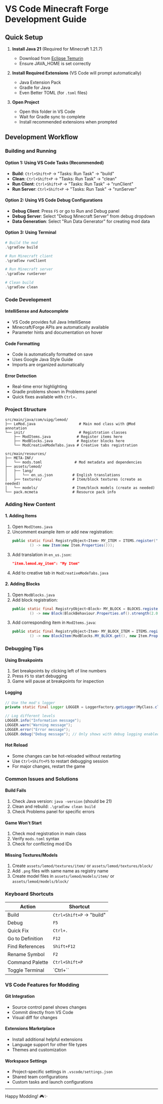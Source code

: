 # VS Code Minecraft Forge Development Guide

## Quick Setup

1. **Install Java 21** (Required for Minecraft 1.21.7)
   - Download from [Eclipse Temurin](https://adoptium.net/)
   - Ensure JAVA_HOME is set correctly

2. **Install Required Extensions** (VS Code will prompt automatically)
   - Java Extension Pack
   - Gradle for Java
   - Even Better TOML (for `.toml` files)

3. **Open Project**
   - Open this folder in VS Code
   - Wait for Gradle sync to complete
   - Install recommended extensions when prompted

## Development Workflow

### Building and Running

#### Option 1: Using VS Code Tasks (Recommended)
- **Build**: `Ctrl+Shift+P` → "Tasks: Run Task" → "build"
- **Clean**: `Ctrl+Shift+P` → "Tasks: Run Task" → "clean"
- **Run Client**: `Ctrl+Shift+P` → "Tasks: Run Task" → "runClient"
- **Run Server**: `Ctrl+Shift+P` → "Tasks: Run Task" → "runServer"

#### Option 2: Using VS Code Debug Configurations
- **Debug Client**: Press `F5` or go to Run and Debug panel
- **Debug Server**: Select "Debug Minecraft Server" from debug dropdown
- **Data Generation**: Select "Run Data Generator" for creating mod data

#### Option 3: Using Terminal
```powershell
# Build the mod
.\gradlew build

# Run Minecraft client
.\gradlew runClient

# Run Minecraft server
.\gradlew runServer

# Clean build
.\gradlew clean
```

### Code Development

#### IntelliSense and Autocomplete
- VS Code provides full Java IntelliSense
- Minecraft/Forge APIs are automatically available
- Parameter hints and documentation on hover

#### Code Formatting
- Code is automatically formatted on save
- Uses Google Java Style Guide
- Imports are organized automatically

#### Error Detection
- Real-time error highlighting
- Gradle problems shown in Problems panel
- Quick fixes available with `Ctrl+.`

### Project Structure

```
src/main/java/com/uipg/lemod/
├── LeMod.java                    # Main mod class with @Mod annotation
└── init/                         # Registration classes
    ├── ModItems.java            # Register items here
    ├── ModBlocks.java           # Register blocks here
    └── ModCreativeModeTabs.java # Creative tabs registration

src/main/resources/
├── META-INF/
│   └── mods.toml               # Mod metadata and dependencies
├── assets/lemod/
│   ├── lang/
│   │   └── en_us.json         # English translations
│   ├── textures/              # Item/block textures (create as needed)
│   └── models/                # Item/block models (create as needed)
└── pack.mcmeta                # Resource pack info
```

### Adding New Content

#### 1. Adding Items
1. Open `ModItems.java`
2. Uncomment example item or add new registration:
   ```java
   public static final RegistryObject<Item> MY_ITEM = ITEMS.register("my_item",
           () -> new Item(new Item.Properties()));
   ```
3. Add translation in `en_us.json`:
   ```json
   "item.lemod.my_item": "My Item"
   ```
4. Add to creative tab in `ModCreativeModeTabs.java`

#### 2. Adding Blocks
1. Open `ModBlocks.java`
2. Add block registration:
   ```java
   public static final RegistryObject<Block> MY_BLOCK = BLOCKS.register("my_block",
           () -> new Block(BlockBehaviour.Properties.of().strength(2.0f)));
   ```
3. Add corresponding item in `ModItems.java`:
   ```java
   public static final RegistryObject<Item> MY_BLOCK_ITEM = ITEMS.register("my_block",
           () -> new BlockItem(ModBlocks.MY_BLOCK.get(), new Item.Properties()));
   ```

### Debugging Tips

#### Using Breakpoints
1. Set breakpoints by clicking left of line numbers
2. Press `F5` to start debugging
3. Game will pause at breakpoints for inspection

#### Logging
```java
// Use the mod's logger
private static final Logger LOGGER = LoggerFactory.getLogger(MyClass.class);

// Log different levels
LOGGER.info("Information message");
LOGGER.warn("Warning message");
LOGGER.error("Error message");
LOGGER.debug("Debug message"); // Only shows with debug logging enabled
```

#### Hot Reload
- Some changes can be hot-reloaded without restarting
- Use `Ctrl+Shift+F5` to restart debugging session
- For major changes, restart the game

### Common Issues and Solutions

#### Build Fails
1. Check Java version: `java -version` (should be 21)
2. Clean and rebuild: `.\gradlew clean build`
3. Check Problems panel for specific errors

#### Game Won't Start
1. Check mod registration in main class
2. Verify `mods.toml` syntax
3. Check for conflicting mod IDs

#### Missing Textures/Models
1. Create `assets/lemod/textures/item/` or `assets/lemod/textures/block/`
2. Add `.png` files with same name as registry name
3. Create model files in `assets/lemod/models/item/` or `assets/lemod/models/block/`

### Keyboard Shortcuts

| Action | Shortcut |
|--------|----------|
| Build | `Ctrl+Shift+P` → "build" |
| Debug | `F5` |
| Quick Fix | `Ctrl+.` |
| Go to Definition | `F12` |
| Find References | `Shift+F12` |
| Rename Symbol | `F2` |
| Command Palette | `Ctrl+Shift+P` |
| Toggle Terminal | `Ctrl+`` |

### VS Code Features for Modding

#### Git Integration
- Source control panel shows changes
- Commit directly from VS Code
- Visual diff for changes

#### Extensions Marketplace
- Install additional helpful extensions
- Language support for other file types
- Themes and customization

#### Workspace Settings
- Project-specific settings in `.vscode/settings.json`
- Shared team configurations
- Custom tasks and launch configurations

---

Happy Modding! 🎮✨
